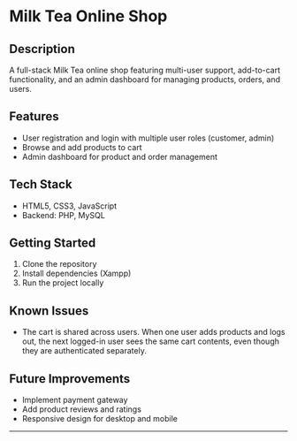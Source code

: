 # Milk Tea Online Shop

## Description
A full-stack Milk Tea online shop featuring multi-user support, add-to-cart functionality, and an admin dashboard for managing products, orders, and users.

## Features
- User registration and login with multiple user roles (customer, admin)
- Browse and add products to cart
- Admin dashboard for product and order management


## Tech Stack
- HTML5, CSS3, JavaScript
- Backend: PHP, MySQL

## Getting Started
1. Clone the repository
2. Install dependencies (Xampp)
3. Run the project locally

## Known Issues
- The cart is shared across users. When one user adds products and logs out, the next logged-in user  sees the same cart contents, even though they are authenticated separately.

## Future Improvements
- Implement payment gateway
- Add product reviews and ratings
- Responsive design for desktop and mobile

---

